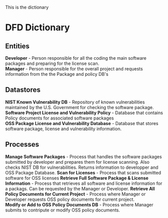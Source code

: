 This is the dictionary
# DFD Dictionary

## Entities
**Developer** - Person responsible for all the coding the main software packages and preparing for the license scan.  
**Manager** - Person responsible for the overall project and requests information from the the Package and policy DB's

## Datastores
**NIST Known Vulnerability DB** - Repository of known vulnerabilities maintained by the U.S. Government for checking the software package. **Software Project License and Vulnerability Policy** - Database that contains Policy documents for associated software packages  
**OSS Package License and Vulnerability Database** - Database that stores software package, license and vulnerability information.  

## Processes
**Manage Software Packages** - Process that handles the software packages submitted by developer and prepares them for license scanning. Also checks NIST DB for vulnerabilities. Returns information to developper and OSS Package Database.
**Scan for Licenses** - Process that scans submitted software for OSS licenses
**Retrieve Full Software Package & License Information** - Process that retrieves all software and license information for a packags. Can be requested by the Manager or Developer. 
**Retrieve All Policy Documents for Current Project** - Process where Manager or Developer requests OSS policy documents for current project.  
**Modify or Add to OSS Policy Documents DB** - Process where Manager submits to contripute or modify OSS policy documents.  
 

